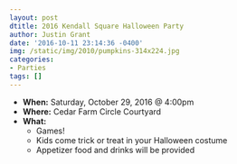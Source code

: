 ```yaml
---
layout: post
dtitle: 2016 Kendall Square Halloween Party
author: Justin Grant
date: '2016-10-11 23:14:36 -0400'
img: /static/img/2010/pumpkins-314x224.jpg
categories:
- Parties
tags: []
---
```

* **When:** Saturday, October 29, 2016 @ 4:00pm
* **Where:** Cedar Farm Circle Courtyard
* **What:** 
  * Games!
  * Kids come trick or treat in your Halloween costume</li>
  * Appetizer food and drinks will be provided</li>

